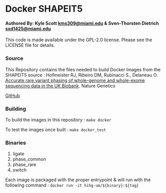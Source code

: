 # Docker SHAPEIT5
#### Authored By: Kyle Scott [kms309@miami.edu](mailto:kms309@miami.edu) & Sven-Thorsten Dietrich [sxd1425@miami.edu](mailto:sxd1425@miami.edu)

This code is made available under the GPL-2.0 license. Please see the LICENSE file for details.

### Source

This Repository contains the files needed to build Docker Images from the SHAPEIT5 source :
Hofmeister RJ, Ribeiro DM, Rubinacci S., Delaneau O. [Accurate rare variant phasing of whole-genome and whole-exome sequencing data in the UK Biobank](https://www.nature.com/articles/s41588-023-01415-w). Nature Genetics

[GitHub](https://github.com/odelaneau/shapeit5)

### Building

To build the images in this repository : `make docker`

To test the images once built : `make docker_test`

### Binaries

1. ligate
2. phase_common
3. phase_rare
4. switch

Each image is packaged with the proper entrypoint & will run with the following command :
`docker run -it hihg-um/${binary}:${tag}`
